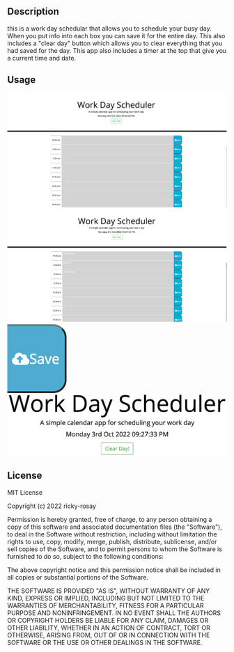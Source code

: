 # <Third-Party APIs: Work Day Scheduler>

## Description

this is a work day schedular that allows you to schedule your busy day. When you put info into each box you can save it for the entire day. This also includes a "clear day" button which allows you to clear everything that you had saved for the day. This app also includes a timer at the top that give you a current time and date.

## Usage

![this image is a screenshot of the main page](./images/screenshot.png)
![this is a screen shot of example texts you can put in the box](./images/screenshot2.png)
![this is the save button](./images/screenshot3.png)
![this is the clear button as well as the current time](./images/screenshot4.png)

## License

MIT License

Copyright (c) 2022 ricky-rosay

Permission is hereby granted, free of charge, to any person obtaining a copy
of this software and associated documentation files (the "Software"), to deal
in the Software without restriction, including without limitation the rights
to use, copy, modify, merge, publish, distribute, sublicense, and/or sell
copies of the Software, and to permit persons to whom the Software is
furnished to do so, subject to the following conditions:

The above copyright notice and this permission notice shall be included in all
copies or substantial portions of the Software.

THE SOFTWARE IS PROVIDED "AS IS", WITHOUT WARRANTY OF ANY KIND, EXPRESS OR
IMPLIED, INCLUDING BUT NOT LIMITED TO THE WARRANTIES OF MERCHANTABILITY,
FITNESS FOR A PARTICULAR PURPOSE AND NONINFRINGEMENT. IN NO EVENT SHALL THE
AUTHORS OR COPYRIGHT HOLDERS BE LIABLE FOR ANY CLAIM, DAMAGES OR OTHER
LIABILITY, WHETHER IN AN ACTION OF CONTRACT, TORT OR OTHERWISE, ARISING FROM,
OUT OF OR IN CONNECTION WITH THE SOFTWARE OR THE USE OR OTHER DEALINGS IN THE
SOFTWARE.
